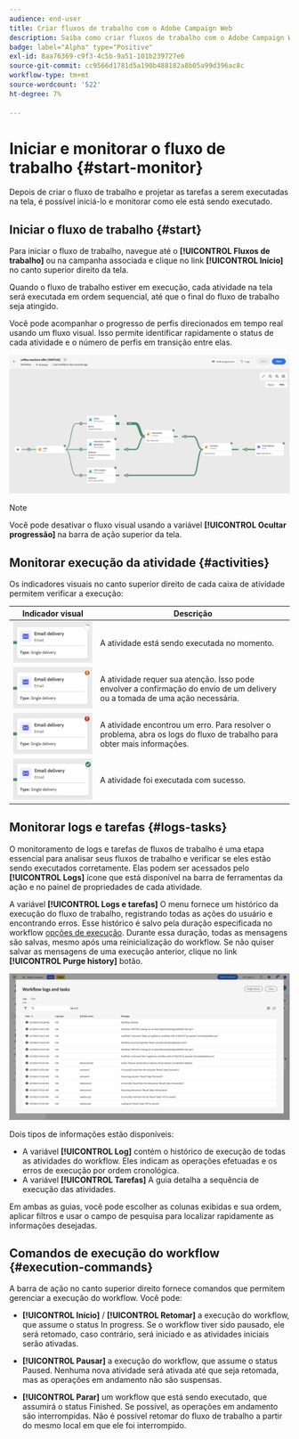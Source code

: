 ```yaml
---
audience: end-user
title: Criar fluxos de trabalho com o Adobe Campaign Web
description: Saiba como criar fluxos de trabalho com o Adobe Campaign Web
badge: label="Alpha" type="Positive"
exl-id: 8aa76369-c9f3-4c5b-9a51-101b239727e6
source-git-commit: cc9566d1781d5a190b488182a8b05a99d396ac8c
workflow-type: tm+mt
source-wordcount: '522'
ht-degree: 7%

---
```


# Iniciar e monitorar o fluxo de trabalho {#start-monitor}

Depois de criar o fluxo de trabalho e projetar as tarefas a serem executadas na tela, é possível iniciá-lo e monitorar como ele está sendo executado.

## Iniciar o fluxo de trabalho {#start}

Para iniciar o fluxo de trabalho, navegue até o **[!UICONTROL Fluxos de trabalho]** ou na campanha associada e clique no link **[!UICONTROL Início]** no canto superior direito da tela.

Quando o fluxo de trabalho estiver em execução, cada atividade na tela será executada em ordem sequencial, até que o final do fluxo de trabalho seja atingido.

Você pode acompanhar o progresso de perfis direcionados em tempo real usando um fluxo visual. Isso permite identificar rapidamente o status de cada atividade e o número de perfis em transição entre elas.

![](assets/workflow-execution.png)

>[!NOTE]
>
>Você pode desativar o fluxo visual usando a variável **[!UICONTROL Ocultar progressão]** na barra de ação superior da tela.

## Monitorar execução da atividade {#activities}

Os indicadores visuais no canto superior direito de cada caixa de atividade permitem verificar a execução:

| Indicador visual | Descrição |
|-----|------------|
| ![](assets/activity-status-pending.png) | A atividade está sendo executada no momento. |
| ![](assets/activity-status-orange.png) | A atividade requer sua atenção. Isso pode envolver a confirmação do envio de um delivery ou a tomada de uma ação necessária. |
| ![](assets/activity-status-red.png) | A atividade encontrou um erro. Para resolver o problema, abra os logs do fluxo de trabalho para obter mais informações. |
| ![](assets/activity-status-green.png) | A atividade foi executada com sucesso. |

## Monitorar logs e tarefas {#logs-tasks}

O monitoramento de logs e tarefas de fluxos de trabalho é uma etapa essencial para analisar seus fluxos de trabalho e verificar se eles estão sendo executados corretamente. Elas podem ser acessados pelo **[!UICONTROL Logs]** ícone que está disponível na barra de ferramentas da ação e no painel de propriedades de cada atividade.

A variável **[!UICONTROL Logs e tarefas]** O menu fornece um histórico da execução do fluxo de trabalho, registrando todas as ações do usuário e encontrando erros. Esse histórico é salvo pela duração especificada no workflow [opções de execução](workflow-settings.md). Durante essa duração, todas as mensagens são salvas, mesmo após uma reinicialização do workflow. Se não quiser salvar as mensagens de uma execução anterior, clique no link **[!UICONTROL Purge history]** botão.

![](assets/workflow-logs.png)

Dois tipos de informações estão disponíveis:

* A variável **[!UICONTROL Log]** contém o histórico de execução de todas as atividades do workflow. Eles indicam as operações efetuadas e os erros de execução por ordem cronológica.
* A variável **[!UICONTROL Tarefas]** A guia detalha a sequência de execução das atividades.

Em ambas as guias, você pode escolher as colunas exibidas e sua ordem, aplicar filtros e usar o campo de pesquisa para localizar rapidamente as informações desejadas.

## Comandos de execução do workflow {#execution-commands}

A barra de ação no canto superior direito fornece comandos que permitem gerenciar a execução do workflow. Você pode:

* **[!UICONTROL Início]** / **[!UICONTROL Retomar]** a execução do workflow, que assume o status In progress. Se o workflow tiver sido pausado, ele será retomado, caso contrário, será iniciado e as atividades iniciais serão ativadas.

* **[!UICONTROL Pausar]** a execução do workflow, que assume o status Paused. Nenhuma nova atividade será ativada até que seja retomada, mas as operações em andamento não são suspensas.

* **[!UICONTROL Parar]** um workflow que está sendo executado, que assumirá o status Finished. Se possível, as operações em andamento são interrompidas. Não é possível retomar do fluxo de trabalho a partir do mesmo local em que ele foi interrompido.
